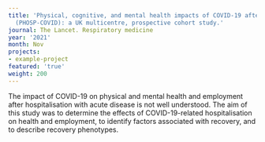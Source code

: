 ```yaml
---
title: 'Physical, cognitive, and mental health impacts of COVID-19 after hospitalisation
  (PHOSP-COVID): a UK multicentre, prospective cohort study.'
journal: The Lancet. Respiratory medicine
year: '2021'
month: Nov
projects:
- example-project
featured: 'true'
weight: 200
---
```


The impact of COVID-19 on physical and mental health and employment after hospitalisation with acute disease is not well understood. The aim of this study was to determine the effects of COVID-19-related hospitalisation on health and employment, to identify factors associated with recovery, and to describe recovery phenotypes.